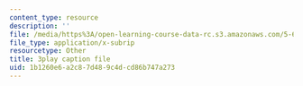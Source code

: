 ```yaml
---
content_type: resource
description: ''
file: /media/https%3A/open-learning-course-data-rc.s3.amazonaws.com/5-60-thermodynamics-kinetics-spring-2008/1b1260e6a2c87d489c4dcd86b747a273_jsoD3oZAAXI.srt
file_type: application/x-subrip
resourcetype: Other
title: 3play caption file
uid: 1b1260e6-a2c8-7d48-9c4d-cd86b747a273
---
```

